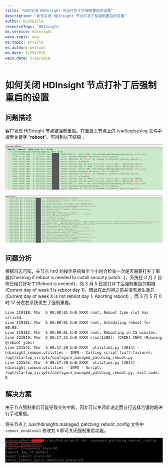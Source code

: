 ```yaml
---
title: "如何关闭 HDInsight 节点打补丁后强制重启的设置"
description: "如何关闭 HDInsight 节点打补丁后强制重启的设置"
author: kustbilla
resourceTags: 'HDInsight'
ms.service: hdinsight
wacn.topic: aog
ms.topic: article
ms.author: weihuan
ms.date: 5/29/2018
wacn.date: 5/29/2018
---
```


# 如何关闭 HDInsight 节点打补丁后强制重启的设置

## 问题描述

客户发现 HDInsight 节点被强制重启。在重启头节点上的 /var/log/syslog 文件中搜索关键字 “**reboot**”，可得到以下结果：

![01](media/aog-hdinsight-qa-disable-force-reboot-after-hotfix/01.png)

![02](media/aog-hdinsight-qa-disable-force-reboot-after-hotfix/02.png)

## 问题分析

根据日志可知，头节点 hn0 的操作系统每半个小时会检查一次是否需要打补丁重启(Checking if reboot is needed to install security patch...)，系统在 3 月 2 日前已经打好补丁(Reboot is needed)，而 3 月 5 日是打补丁后强制重启的期限(Current day of week 1 is reboot day 1)，因此在此时间之前并没有发生重启(Current day of week X is not reboot day 1. Aborting reboot) ，而 3 月 5 日 0 时 17 分左右系统发生了强制重启。

```
Line 219180: Mar  5 00:00:01 hn0-XXXX root: Reboot time slot has arrived.
Line 219181: Mar  5 00:00:01 hn0-XXXX root: Scheduling reboot for 00:00.
Line 219182: Mar  5 00:00:01 hn0-XXXX root: Rebooting in 15 minutes.
Line 221019: Mar  5 00:17:25 hn0-XXXX cron[1389]: (CRON) INFO (Running @reboot jobs)
Line 221542: Mar  5 00:17:39 hn0-XXXX  utilities.py [2014] - hdinsight_common.utilities - INFO - Calling script (soft-failure): /opt/startup_scripts/configure_managed_patching_reboot.py
Line 221545: Mar  5 00:17:40 hn0-XXXX  utilities.py [2014] - hdinsight_common.utilities - INFO - Script: /opt/startup_scripts/configure_managed_patching_reboot.py, exit code: 0
```

## 解决方案

由于节点强制重启可能导致业务中断，因此可以关闭此设定而自行选择合适时段进行手动重启。

将头节点上 /usr/hdinsight/.managed_patching_reboot_config 文件中 `reboot_enabled=1` 修改为 `0` 即可关闭强制重启功能。

![03](media/aog-hdinsight-qa-disable-force-reboot-after-hotfix/03.png)